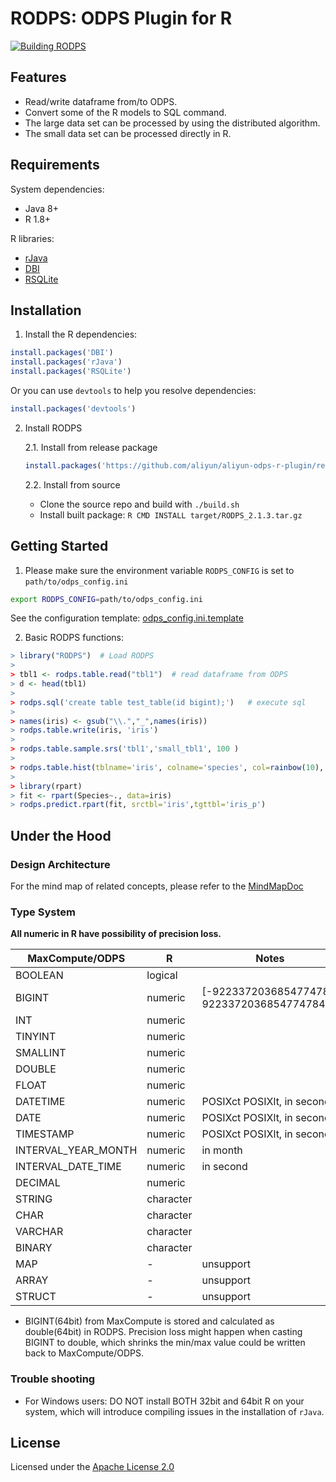 # RODPS: ODPS Plugin for R

[![Building RODPS](https://github.com/aliyun/aliyun-odps-r-plugin/actions/workflows/building.yaml/badge.svg?branch=master)](https://github.com/aliyun/aliyun-odps-r-plugin/actions/workflows/building.yaml)


## Features

- Read/write dataframe from/to ODPS.
- Convert some of the R models to SQL command.
- The large data set can be processed by using the distributed algorithm.
- The small data set can be processed directly in R.

## Requirements

System dependencies:

- Java 8+
- R 1.8+

R libraries:

- [rJava](https://cran.r-project.org/web/packages/rJava/index.html)
- [DBI](https://cran.r-project.org/web/packages/DBI/index.html)
- [RSQLite](https://cran.r-project.org/web/packages/RSQLite/index.html)

## Installation

1. Install the R dependencies:

```R
install.packages('DBI')
install.packages('rJava')
install.packages('RSQLite')
```
Or you can use `devtools` to help you resolve dependencies:

```R
install.packages('devtools')
```

2. Install RODPS

    2.1. Install from release package
   
    ```R
    install.packages('https://github.com/aliyun/aliyun-odps-r-plugin/releases/download/v2.1.3/RODPS_2.1.3.tar.gz', type="source", repos=NULL)
    ```

    2.2. Install from source

    * Clone the source repo and build with `./build.sh`
    * Install built package: `R CMD INSTALL target/RODPS_2.1.3.tar.gz`



## Getting Started

1. Please make sure the environment variable `RODPS_CONFIG` is set to `path/to/odps_config.ini`

```bash
export RODPS_CONFIG=path/to/odps_config.ini
```

See the configuration template: [odps_config.ini.template](https://github.com/aliyun/aliyun-odps-r-plugin/blob/master/odps_config.ini.template)

2. Basic RODPS functions:

```R
> library("RODPS")  # Load RODPS
>
> tbl1 <- rodps.table.read("tbl1")  # read dataframe from ODPS
> d <- head(tbl1)
>
> rodps.sql('create table test_table(id bigint);')   # execute sql
>
> names(iris) <- gsub("\\.","_",names(iris))                                   # rename columns
> rodps.table.write(iris, 'iris')                                              # write dataframe to ODPS
>
> rodps.table.sample.srs('tbl1','small_tbl1', 100 )                            # sampling by raw
>
> rodps.table.hist(tblname='iris', colname='species', col=rainbow(10), freq=F) # create a histogram
>
> library(rpart)
> fit <- rpart(Species~., data=iris)
> rodps.predict.rpart(fit, srctbl='iris',tgttbl='iris_p')                      # modeling
```

## Under the Hood

### Design Architecture

For the mind map of related concepts, please refer to the [MindMapDoc](https://github.com/aliyun/aliyun-odps-r-plugin/blob/master/mindmap.pdf)

### Type System

**All numeric in R have possibility of precision loss.**

| MaxCompute/ODPS | R | Notes |
|-----------------|---|-------|
| BOOLEAN | logical | |
| BIGINT | numeric | \[-9223372036854774784, 9223372036854774784\] * |
| INT | numeric | |
| TINYINT | numeric | |
| SMALLINT | numeric | |
| DOUBLE | numeric | |
| FLOAT | numeric | |
| DATETIME | numeric | POSIXct POSIXlt, in second |
| DATE | numeric | POSIXct POSIXlt, in second |
| TIMESTAMP | numeric | POSIXct POSIXlt, in second |
| INTERVAL_YEAR_MONTH | numeric | in month |
| INTERVAL_DATE_TIME | numeric | in second |
| DECIMAL | numeric | |
| STRING | character | |
| CHAR | character | |
| VARCHAR | character | |
| BINARY | character | |
| MAP | - | unsupport |
| ARRAY | - | unsupport |
| STRUCT | - | unsupport |

* BIGINT(64bit) from MaxCompute is stored and calculated as double(64bit) in RODPS. Precision loss might happen when casting BIGINT to double, which shrinks the min/max value could be written back to MaxCompute/ODPS.

### Trouble shooting

- For Windows users: DO NOT install BOTH 32bit and 64bit R on your system, which will introduce compiling issues in the installation of `rJava`.

## License

Licensed under the [Apache License 2.0](https://www.apache.org/licenses/LICENSE-2.0.html)
